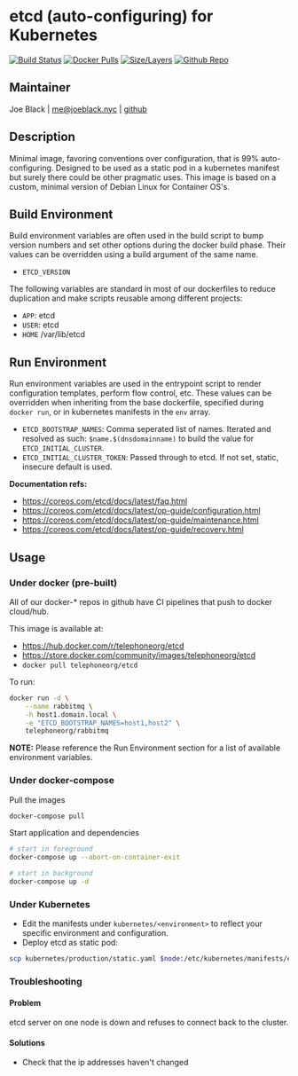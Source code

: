 # etcd (auto-configuring) for Kubernetes

[![Build Status](https://travis-ci.org/telephoneorg/docker-etcd.svg?branch=master)](https://travis-ci.org/telephoneorg/docker-etcd) [![Docker Pulls](https://img.shields.io/docker/pulls/telephoneorg/etcd.svg)](https://hub.docker.com/r/telephoneorg/etcd) [![Size/Layers](https://images.microbadger.com/badges/image/telephoneorg/etcd.svg)](https://microbadger.com/images/telephoneorg/etcd) [![Github Repo](https://img.shields.io/badge/contributions-welcome-brightgreen.svg?style=flat)](https://github.com/telephoneorg/docker-etcd)


## Maintainer
Joe Black | <me@joeblack.nyc> | [github](https://github.com/joeblackwaslike)


## Description
Minimal image, favoring conventions over configuration, that is 99% auto-configuring.  Designed to be used as a static pod in a kubernetes manifest but surely there could be other pragmatic uses.  This image is based on a custom, minimal version of Debian Linux for Container OS's.


## Build Environment
Build environment variables are often used in the build script to bump version numbers and set other options during the docker build phase.  Their values can be overridden using a build argument of the same name.
* `ETCD_VERSION`

The following variables are standard in most of our dockerfiles to reduce duplication and make scripts reusable among different projects:
* `APP`: etcd
* `USER`: etcd
* `HOME` /var/lib/etcd


## Run Environment
Run environment variables are used in the entrypoint script to render configuration templates, perform flow control, etc.  These values can be overridden when inheriting from the base dockerfile, specified during `docker run`, or in kubernetes manifests in the `env` array.
* `ETCD_BOOTSTRAP_NAMES`: Comma seperated list of names. Iterated and resolved as such: `$name.$(dnsdomainname)` to build the value for `ETCD_INITIAL_CLUSTER`.
* `ETCD_INITIAL_CLUSTER_TOKEN`: Passed through to etcd.  If not set, static, insecure default is used.

**Documentation refs:**
* https://coreos.com/etcd/docs/latest/faq.html
* https://coreos.com/etcd/docs/latest/op-guide/configuration.html
* https://coreos.com/etcd/docs/latest/op-guide/maintenance.html
* https://coreos.com/etcd/docs/latest/op-guide/recovery.html


## Usage
### Under docker (pre-built)
All of our docker-* repos in github have CI pipelines that push to docker cloud/hub.  

This image is available at:
* https://hub.docker.com/r/telephoneorg/etcd
* https://store.docker.com/community/images/telephoneorg/etcd
* `docker pull telephoneorg/etcd`

To run:

```bash
docker run -d \
    --name rabbitmq \
    -h host1.domain.local \
    -e "ETCD_BOOTSTRAP_NAMES=host1,host2" \
    telephoneorg/rabbitmq
```
**NOTE:** Please reference the Run Environment section for a list of available environment variables.


### Under docker-compose
Pull the images
```bash
docker-compose pull
```

Start application and dependencies
```bash
# start in foreground
docker-compose up --abort-on-container-exit

# start in background
docker-compose up -d
```


### Under Kubernetes
* Edit the manifests under `kubernetes/<environment>` to reflect your specific environment and configuration.
* Deploy etcd as static pod:
```bash
scp kubernetes/production/static.yaml $node:/etc/kubernetes/manifests/etcd-static.yaml
```


### Troubleshooting
#### Problem
etcd server on one node is down and refuses to connect back to the cluster.

#### Solutions
* Check that the ip addresses haven't changed
